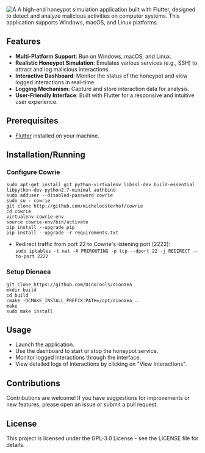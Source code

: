 ![A](https://github.com/user-attachments/assets/254ec99f-45d9-4062-a4bf-5021c46f937a)
A high-end honeypot simulation application built with Flutter, designed to detect and analyze malicious activities on computer systems. This application supports Windows, macOS, and Linux platforms.

## Features

- **Multi-Platform Support**: Run on Windows, macOS, and Linux.
- **Realistic Honeypot Simulation**: Emulates various services (e.g., SSH) to attract and log malicious interactions.
- **Interactive Dashboard**: Monitor the status of the honeypot and view logged interactions in real-time.
- **Logging Mechanism**: Capture and store interaction data for analysis.
- **User-Friendly Interface**: Built with Flutter for a responsive and intuitive user experience.

## Prerequisites
- [Flutter](https://flutter.dev/docs/get-started/install) installed on your machine.

## Installation/Running
### Configure Cowrie
`sudo apt-get install git python-virtualenv libssl-dev build-essential libpython-dev python2.7-minimal authbind` <br>
`sudo adduser --disabled-password cowrie`<br>
`sudo su - cowrie`<br>
`git clone http://github.com/micheloosterhof/cowrie`<br>
`cd cowrie`<br>
`virtualenv cowrie-env` <br>
`source cowrie-env/bin/activate` <br>
`pip install --upgrade pip` <br>
`pip install --upgrade -r requirements.txt` <br>

- Redirect traffic from port 22 to Cowrie's listening port (2222): <br>
`sudo iptables -t nat -A PREROUTING -p tcp --dport 22 -j REDIRECT --to-port 2222`

### Setup Dionaea
`git clone https://github.com/DinoTools/dionaea` <br>
`mkdir build` <br>
`cd build` <br>
`cmake -DCMAKE_INSTALL_PREFIX:PATH=/opt/dionaea ..` <br>
`make` <br>
`sudo make install` <br>

## Usage
- Launch the application.
- Use the dashboard to start or stop the honeypot service.
- Monitor logged interactions through the interface.
- View detailed logs of interactions by clicking on "View Interactions".

## Contributions
Contributions are welcome! If you have suggestions for improvements or new features, please open an issue or submit a pull request.

## License
This project is licensed under the GPL-3.0 License - see the LICENSE file for details.
